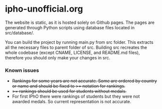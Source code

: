 # ipho-unofficial.org
The website is static, as it is hosted solely on Github pages. The pages are generated through Python scripts using database files located in src/database/.

You can build the project by running main.py from src folder. This extracts all the necessary files to parent folder of src. Building src recreates the whole codebase (except CNAME, LICENSE, and README.md files), therefore you should only make your changes in src.

### Known issues
* ~~Rankings for some years are not accurate. Some are ordered by country or name and should be fixed to >= notation for rankings.~~
* ~~&gt;= rankings should be used for students without medals.~~
* For first IPhO there were rankings of students but they were not awarded medals. So current representation is not accurate.
